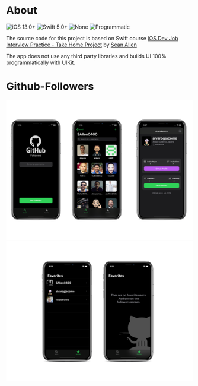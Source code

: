 # About
![iOS 13.0+](https://img.shields.io/badge/iOS-13.0%2B-red)
![Swift 5.0+](https://img.shields.io/badge/Swift-5.0%2B-orange)
![None](https://img.shields.io/badge/Libraries-None-blue)
![Programmatic](https://img.shields.io/badge/Build-Programmatic-green)

The source code for this project is based on Swift course [iOS Dev Job Interview Practice - Take Home Project](https://seanallen.teachable.com/p/take-home) by [Sean Allen](https://github.com/SAllen0400)

The app does not use any third party libraries and builds UI 100% programmatically with UIKit.

# Github-Followers

![First Row](screenshots/firstrow.png)
![First Row](screenshots/secondrow.png)
